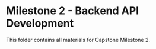 # Milestone 2 - Backend API Development

This folder contains all materials for Capstone Milestone 2.
